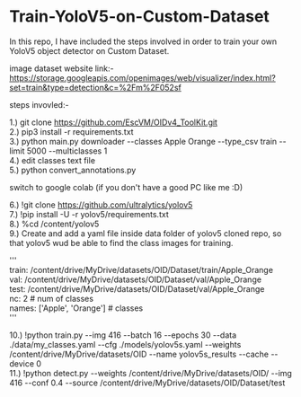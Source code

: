 # Train-YoloV5-on-Custom-Dataset
In this repo, I have included the steps involved in order to train your own YoloV5 object detector on Custom Dataset.

image dataset website link:- https://storage.googleapis.com/openimages/web/visualizer/index.html?set=train&type=detection&c=%2Fm%2F052sf

steps invovled:-

1.) git clone https://github.com/EscVM/OIDv4_ToolKit.git <br />
2.) pip3 install -r requirements.txt <br />
3.) python main.py downloader --classes Apple Orange --type_csv train --limit 5000 --multiclasses 1 <br />
4.) edit classes text file <br />
5.) python convert_annotations.py <br />

switch to google colab (if you don't have a good PC like me :D) <br />

6.) !git clone https://github.com/ultralytics/yolov5 <br />
7.) !pip install -U -r yolov5/requirements.txt <br />
8.) %cd /content/yolov5 <br />
9.) Create and add a yaml file inside data folder of yolov5 cloned repo, so that yolov5 wud be able to find the class images for training. <br />

'''<br />
train: /content/drive/MyDrive/datasets/OID/Dataset/train/Apple_Orange <br />
val: /content/drive/MyDrive/datasets/OID/Dataset/val/Apple_Orange <br />
test: /content/drive/MyDrive/datasets/OID/Dataset/val/Apple_Orange <br />
nc: 2 # num of classes <br />
names: ['Apple', 'Orange'] # classes <br />
'''<br />

10.) !python train.py --img 416 --batch 16 --epochs 30 --data ./data/my_classes.yaml --cfg ./models/yolov5s.yaml --weights  /content/drive/MyDrive/datasets/OID --name yolov5s_results  --cache --device 0 <br />
11.) !python detect.py --weights /content/drive/MyDrive/datasets/OID/ --img 416 --conf 0.4 --source /content/drive/MyDrive/datasets/OID/Dataset/test <br />
